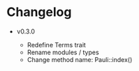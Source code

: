 # Changelog

- v0.3.0

  - Redefine Terms trait
  - Rename modules / types 
  - Change method name: Pauli::index()
